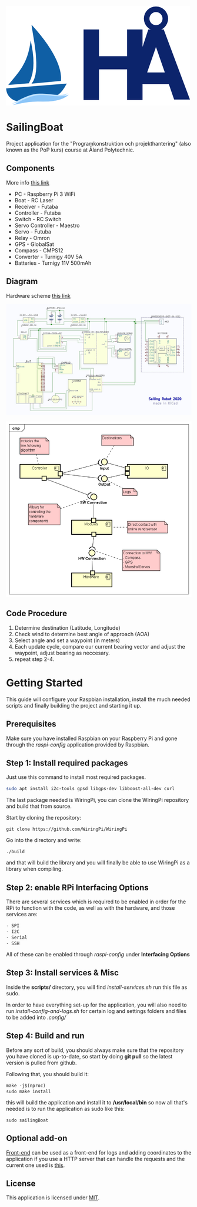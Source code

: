 ![alt text](logo.png "")
# SailingBoat
Project application for the "Programkonstruktion och projekthantering"
(also known as the PoP kurs) course at Åland Polytechnic.

## Components
More info [this link](doc/hardware/components.pdf)
- PC - Raspberry Pi 3 WiFi
- Boat - RC Laser
- Receiver - Futaba
- Controller - Futaba
- Switch - RC Switch
- Servo Controller - Maestro
- Servo - Futuba
- Relay - Omron
- GPS - GlobalSat
- Compass - CMPS12
- Converter - Turnigy 40V 5A
- Batteries - Turnigy 11V 500mAh

## Diagram
Hardware scheme [this link](doc/hardware/scheme_hardware.JPG)

![alt text](doc/hardware/scheme_hardware.JPG "")

![alt text](doc/software/Component_diagram.png "")

## Code Procedure

1. Determine destination (Latitude, Longitude)
2. Check wind to determine best angle of approach (AOA)
3. Select angle and set a waypoint (in meters)
4. Each update cycle, compare our current bearing vector and adjust the
   waypoint, adjust bearing as neccesary.
5. repeat step 2-4.

# Getting Started
This guide will configure your Raspbian installation, install the much
needed scripts and finally building the project and starting it up.

## Prerequisites
Make sure you have installed Raspbian on your Raspberry Pi and gone
through the *raspi-config* application provided by Raspbian.

## Step 1: Install required packages
Just use this command to install most required packages.

```bash
sudo apt install i2c-tools gpsd libgps-dev libboost-all-dev curl
```
The last package needed is WiringPi, you can clone the WiringPi
repository and build that from source.

Start by cloning the repository:
```
git clone https://github.com/WiringPi/WiringPi
```
Go into the directory and write:
```
./build
```
and that will build the library and you will finally be able to use
WiringPi as a library when compiling.

## Step 2: enable RPi Interfacing Options
There are several services which is required to be enabled in order
for the RPi to function with the code, as well as with the hardware,
and those services are:

```
- SPI
- I2C
- Serial
- SSH
```
All of these can be enabled through *raspi-config* under **Interfacing Options**

## Step 3: Install services & Misc

Inside the **scripts/** directory, you will find *install-services.sh*
run this file as sudo.

In order to have everything set-up for the application, you will also
need to run *install-config-and-logs.sh* for certain log and settings
folders and files to be added into *.config/*

## Step 4: Build and run

Before any sort of build, you should always make sure that the
repository you have cloned is up-to-date, so start by doing **git
pull** so the latest version is pulled from github.

Following that, you should build it:

```
make -j$(nproc)
sudo make install
```

this will build the application and install it to **/usr/local/bin**
so now all that's needed is to run the application as sudo like this:

```
sudo sailingBoat
```

## Optional add-on
[Front-end](https://github.com/Dreameh/sailboat-logsite) can
be used as a front-end for logs and adding coordinates to the
application if you use a HTTP server that can handle the requests and
the current one used is [this](https://github.com/Dreameh/python-simple-http).

## License
This application is licensed under [MIT](LICENSE).
